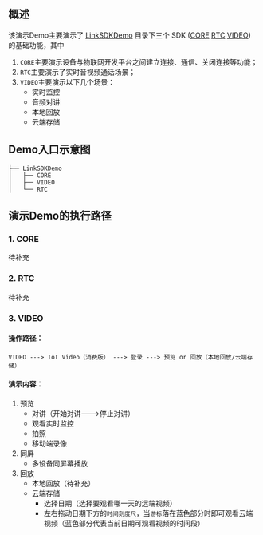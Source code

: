 ## 概述

该演示Demo主要演示了 [LinkSDKDemo](https://https://github.com/tencentyun/iot-link-ios/tree/master/Source/LinkSDKDemo) 目录下三个 SDK ([CORE](https://https://github.com/tencentyun/iot-link-ios/tree/master/Source/LinkSDKDemo/Core) [RTC](https://https://github.com/tencentyun/iot-link-ios/tree/master/Source/LinkSDKDemo/RTC/ui) [VIDEO](https://https://github.com/tencentyun/iot-link-ios/tree/master/Source/LinkSDKDemo/Video)) 的基础功能，其中

1. `CORE`主要演示设备与物联网开发平台之间建立连接、通信、关闭连接等功能；
2. `RTC`主要演示了实时音视频通话场景；
3. `VIDEO`主要演示以下几个场景：
   * 实时监控
   * 音频对讲
   * 本地回放
   * 云端存储

## Demo入口示意图

```
├── LinkSDKDemo
│   ├── CORE 
│   ├── VIDEO 
│   └── RTC 
```

## 演示Demo的执行路径

### 1. CORE

待补充

### 2. RTC

待补充

### 3. VIDEO 

#### 操作路径：

`VIDEO ---> IoT Video（消费版） ---> 登录 ---> 预览 or 回放（本地回放/云端存储）`

#### 演示内容：

1. 预览
   * 对讲（开始对讲--->停止对讲）
   * 观看实时监控
   * 拍照
   * 移动端录像
2. 同屏
      * 多设备同屏幕播放
3. 回放
   * 本地回放（待补充）
   * 云端存储
     * 选择日期（选择要观看哪一天的远端视频）
     * 左右拖动日期下方的`时间刻度尺`，当`游标`落在蓝色部分时即可观看云端视频（蓝色部分代表当前日期可观看视频的时间段）
